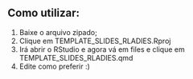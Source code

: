 ## Como utilizar: 

1. Baixe o arquivo zipado;
2. Clique em TEMPLATE_SLIDES_RLADIES.Rproj
3. Irá abrir o RStudio e agora vá em files e clique em TEMPLATE_SLIDES_RLADIES.qmd
4. Edite como preferir :)
